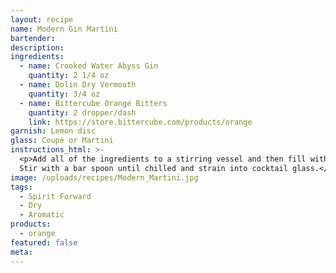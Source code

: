 ```yaml
---
layout: recipe
name: Modern Gin Martini
bartender:
description:
ingredients:
  - name: Crooked Water Abyss Gin
    quantity: 2 1/4 oz
  - name: Dolin Dry Vermouth
    quantity: 3/4 oz
  - name: Bittercube Orange Bitters
    quantity: 2 dropper/dash
    link: https://store.bittercube.com/products/orange
garnish: Lemon disc
glass: Coupe or Martini
instructions_html: >-
  <p>Add all of the ingredients to a stirring vessel and then fill with ice.
  Stir with a bar spoon until chilled and strain into cocktail glass.</p>
image: /uploads/recipes/Modern_Martini.jpg
tags:
  - Spirit Forward
  - Dry
  - Aromatic
products:
  - orange
featured: false
meta:
---
```



